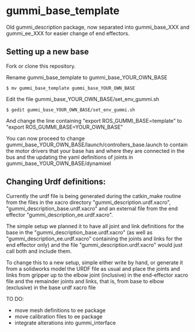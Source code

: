 # gummi_base_template

Old gummi_description package, now separated into gummi_base_XXX and gummi_ee_XXX for easier change of end effectors.

## Setting up a new base

Fork or clone this repository. 

Rename gummi_base_template to gummi_base_YOUR_OWN_BASE

`$ mv gummi_base_template gummi_base_YOUR_OWN_BASE`

Edit the file gummi_base_YOUR_OWN_BASE/set_env_gummi.sh

`$ gedit gummi_base_YOUR_OWN_BASE/set_env_gummi.sh`

And change the line containing "export ROS_GUMMI_BASE=template" to "export ROS_GUMMI_BASE=YOUR_OWN_BASE"

You can now proceed to change gummi_base_YOUR_OWN_BASE/launch/controllers_base.launch to contain the motor drivers that your base has and where they are connected in the bus and the updating the yaml definitions of joints in gummi_base_YOUR_OWN_BASE/dynamixel

## Changing Urdf definitions:

Currently the urdf file is being generated during the catkin_make routine from the files in the xacro directory "gummi_description.urdf.xacro", "gummi_description_base.urdf.xacro" and an external file from the end effector "gummi_description_ee.urdf.xacro". 

The simple setup we planned it to have all joint and link definitions for the base in the "gummi_description_base.urdf.xacro" (as well as "gummi_description_ee.urdf.xacro" containing the joints and links for the end effector only) and the file "gummi_description.urdf.xacro" would just call both and include them. 

To change this to a new setup, simple either write by hand, or generate it from a solidworks model the URDF file as usual and place the joints and links from gripper up to the elbow joint (inclusive) in the end-effector xacro file and the remainder joints and links, that is, from base to elbow (exclusive) in the base urdf xacro file

TO DO:
 - move mesh definitions to ee package
 - move calibration files to ee package
 - integrate alterations into gummi_interface

